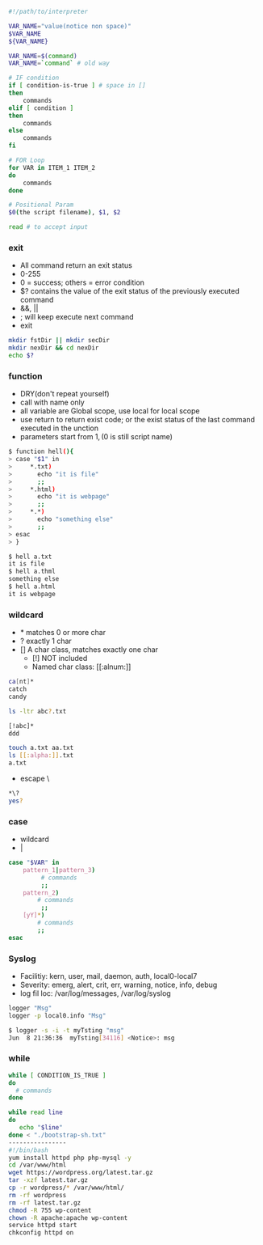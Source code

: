 ```bash
#!/path/to/interpreter

VAR_NAME="value(notice non space)"
$VAR_NAME
${VAR_NAME}

VAR_NAME=$(command)
VAR_NAME=`command` # old way

# IF condition
if [ condition-is-true ] # space in []
then 
    commands
elif [ condition ]
then
    commands
else
    commands
fi

# FOR Loop
for VAR in ITEM_1 ITEM_2
do
    commands
done

# Positional Param
$0(the script filename), $1, $2

read # to accept input
```


### exit
- All command return an exit status
- 0-255
- 0 = success; others = error condition
- $? contains the value of the exit status of the previously executed command
- &&, ||
- ; will keep execute next command
- exit

```bash
mkdir fstDir || mkdir secDir
mkdir nexDir && cd nexDir
echo $?
```
### function
- DRY(don't repeat yourself)
- call with name only
- all variable are Global scope, use local for local scope
- use return to return exist code; or the exist status of the last command executed in the unction
- parameters start from $1, ($0 is still script name)

```bash
$ function hell(){
> case "$1" in
>     *.txt)
>       echo "it is file"
>       ;;
>     *.html)
>       echo "it is webpage"
>       ;;
>     *.*)
>       echo "something else"
>       ;;
> esac
> }

$ hell a.txt
it is file
$ hell a.thml
something else
$ hell a.html
it is webpage
```

### wildcard
- \* matches 0 or more char
- ? exactly 1 char
- \[] A char class, matches exactly one char
  - \[!] NOT included
  - Named char class: \[\[:alnum:]]
```bash
ca[nt]*
catch
candy

ls -ltr abc?.txt

[!abc]*
ddd

touch a.txt aa.txt
ls [[:alpha:]].txt
a.txt

```
- escape \\
```bash
*\?
yes?
```

### case
- wildcard
 - \|
```bash
case "$VAR" in
    pattern_1|pattern_3)
         # commands
         ;;
    pattern_2)
        # commands
         ;;
    [yY]*)
        # commands
        ;;
esac
```
### Syslog
- Facilitiy: kern, user, mail, daemon, auth, local0-local7
- Severity: emerg, alert, crit, err, warning, notice, info, debug
- log fil loc: /var/log/messages, /var/log/syslog
```bash
logger "Msg"
logger -p local0.info "Msg"

$ logger -s -i -t myTsting "msg"
Jun  8 21:36:36  myTsting[34116] <Notice>: msg
```

### while
```bash
while [ CONDITION_IS_TRUE ]
do
  # commands
done

while read line
do
   echo "$line"
done < "./bootstrap-sh.txt"
----------------
#!/bin/bash
yum install httpd php php-mysql -y
cd /var/www/html
wget https://wordpress.org/latest.tar.gz
tar -xzf latest.tar.gz
cp -r wordpress/* /var/www/html/
rm -rf wordpress
rm -rf latest.tar.gz
chmod -R 755 wp-content
chown -R apache:apache wp-content
service httpd start
chkconfig httpd on
```
